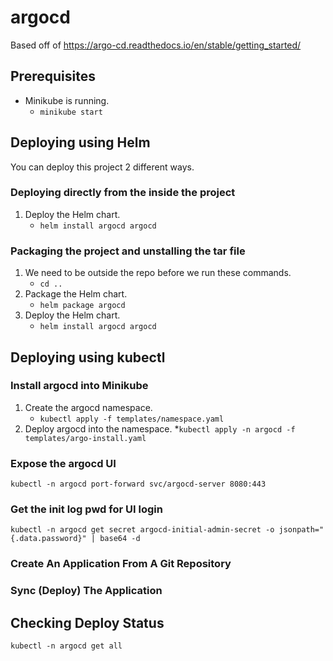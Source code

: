 # argocd

Based off of https://argo-cd.readthedocs.io/en/stable/getting_started/

## Prerequisites 
* Minikube is running.
    * `minikube start`

## Deploying using Helm
You can deploy this project 2 different ways.

### Deploying directly from the inside the project
1. Deploy the Helm chart.
    * `helm install argocd argocd`

### Packaging the project and unstalling the tar file
1. We need to be outside the repo before we run these commands.
    * `cd ..`
2. Package the Helm chart.
    * `helm package argocd`
3. Deploy the Helm chart.
    * `helm install argocd argocd`

## Deploying using kubectl

### Install argocd into Minikube
1. Create the argocd namespace.
    * `kubectl apply -f templates/namespace.yaml`
2. Deploy argocd into the namespace.
    *`kubectl apply -n argocd -f templates/argo-install.yaml`

### Expose the argocd UI
`kubectl -n argocd port-forward svc/argocd-server 8080:443`

### Get the init log pwd for UI login
`kubectl -n argocd get secret argocd-initial-admin-secret -o jsonpath="{.data.password}" | base64 -d`

### Create An Application From A Git Repository


### Sync (Deploy) The Application

## Checking Deploy Status
`kubectl -n argocd get all`